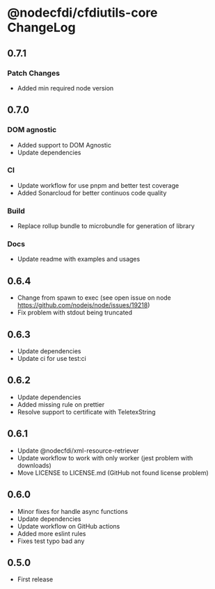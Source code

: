 # @nodecfdi/cfdiutils-core ChangeLog

## 0.7.1

### Patch Changes

- Added min required node version

## 0.7.0

### DOM agnostic

- Added support to DOM Agnostic
- Update dependencies

### CI

- Update workflow for use pnpm and better test coverage
- Added Sonarcloud for better continuos code quality

### Build

- Replace rollup bundle to microbundle for generation of library

### Docs

- Update readme with examples and usages

## 0.6.4

- Change from spawn to exec (see open issue on node <https://github.com/nodejs/node/issues/19218>)
- Fix problem with stdout being truncated

## 0.6.3

- Update dependencies
- Update ci for use test:ci

## 0.6.2

- Update dependencies
- Added missing rule on prettier
- Resolve support to certificate with TeletexString

## 0.6.1

- Update @nodecfdi/xml-resource-retriever
- Update workflow to work with only worker (jest problem with downloads)
- Move LICENSE to LICENSE.md (GitHub not found license problem)

## 0.6.0

- Minor fixes for handle async functions
- Update dependencies
- Update workflow on GitHub actions
- Added more eslint rules
- Fixes test typo bad any

## 0.5.0

- First release
